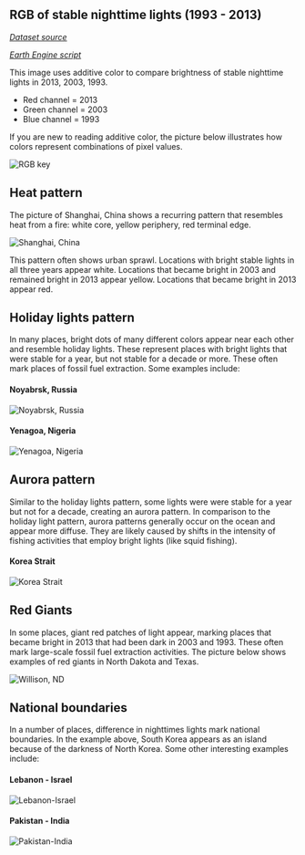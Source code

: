 ## RGB of stable nighttime lights (1993 - 2013)  

[_Dataset source_](https://developers.google.com/earth-engine/datasets/catalog/NOAA_DMSP-OLS_CALIBRATED_LIGHTS_V4?hl=en)

[_Earth Engine script_](rgbLights.js)  



This image uses additive color to compare brightness of stable nighttime lights in 2013, 2003, 1993.  

- Red channel = 2013  
- Green channel = 2003  
- Blue channel = 1993     

If you are new to reading additive color, the picture below illustrates how colors represent combinations of pixel values.

![RGB key](images/RGB_alt3.png)  

## Heat pattern  

The picture of Shanghai, China shows a recurring pattern that resembles heat from a fire: white core, yellow periphery, red terminal edge.  

![Shanghai, China](examples/shanghai.png)  

This pattern often shows urban sprawl. Locations with bright stable lights in all three years appear white. Locations that became bright in 2003 and remained bright in 2013 appear yellow. Locations that became bright in 2013 appear red.   

## Holiday lights pattern

In many places, bright dots of many different colors appear near each other and resemble holiday lights. These represent places with bright lights that were stable for a year, but not stable for a decade or more. These often mark places of fossil fuel extraction. Some examples include:  

#### Noyabrsk, Russia  

![Noyabrsk, Russia](examples/noyabrsk.png)  

#### Yenagoa, Nigeria  

![Yenagoa, Nigeria](examples/yenagoa.png)  

## Aurora pattern    

Similar to the holiday lights pattern, some lights were were stable for a year but not for a decade, creating an aurora pattern. In comparison to the holiday light pattern, aurora patterns generally occur on the ocean and appear more diffuse. They are likely caused by shifts in the intensity of fishing activities that employ bright lights (like squid fishing).

#### Korea Strait

![Korea Strait](examples/koreaStrait.png)  

## Red Giants  

In some places, giant red patches of light appear, marking places that became bright in 2013 that had been dark in 2003 and 1993. These often mark large-scale fossil fuel extraction activities. The picture below shows examples of red giants in North Dakota and Texas.    

![Willison, ND](examples/williston.png)

## National boundaries  

In a number of places, difference in nighttimes lights mark national boundaries. In the example above, South Korea appears as an island because of the darkness of North Korea. Some other interesting examples include:  

#### Lebanon - Israel

![Lebanon-Israel](examples/Lebanon-Israel.png)  

#### Pakistan - India  

![Pakistan-India](examples/Pakistan-India.png)  
